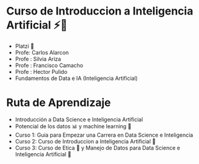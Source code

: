 # Curso de Introduccion a Inteligencia Artificial ⚡️🧠
* Platzi 💚
* Profe: Carlos Alarcon
* Profe : Silvia Ariza
* Profe : Francisco Camacho
* Profe : Hector Pulido
* Fundamentos de Data e IA (Inteligencia Artificial)

# Ruta de Aprendizaje
* Introducción a Data Science e Inteligencia Artificial
* Potencial de los datos 📊 y machine learning 🤖
* Curso 1: Guia para Empezar una Carrera en Data Science e Inteligencia
* Curso 2: Curso de Introduccion a Inteligencia Artificial 🧠
* Curso 3: Curso de Etica 🔎 y Manejo de Datos para Data Science e Inteligencia Artificial 🤖
